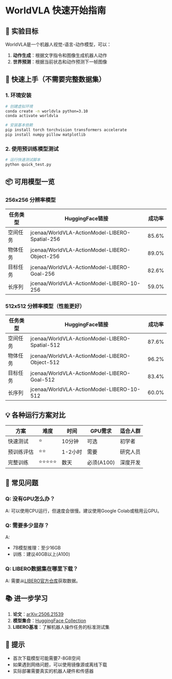 # WorldVLA 快速开始指南

## 🎯 实验目标

WorldVLA是一个机器人视觉-语言-动作模型，可以：
1. **动作生成**：根据文字指令和图像生成机器人动作
2. **世界预测**：根据当前状态和动作预测下一帧图像

## 🚀 快速上手（不需要完整数据集）

### 1. 环境安装
```bash
# 创建虚拟环境
conda create -n worldvla python=3.10
conda activate worldvla

# 安装基本依赖
pip install torch torchvision transformers accelerate
pip install numpy pillow matplotlib
```

### 2. 使用预训练模型测试
```python
# 运行快速测试脚本
python quick_test.py
```

## 📦 可用模型一览

### 256x256 分辨率模型
| 任务类型 | HuggingFace链接 | 成功率 |
|---------|---------------|-------|
| 空间任务 | jcenaa/WorldVLA-ActionModel-LIBERO-Spatial-256 | 85.6% |
| 物体任务 | jcenaa/WorldVLA-ActionModel-LIBERO-Object-256 | 89.0% |
| 目标任务 | jcenaa/WorldVLA-ActionModel-LIBERO-Goal-256 | 82.6% |
| 长序列 | jcenaa/WorldVLA-ActionModel-LIBERO-10-256 | 59.0% |

### 512x512 分辨率模型（性能更好）
| 任务类型 | HuggingFace链接 | 成功率 |
|---------|---------------|-------|
| 空间任务 | jcenaa/WorldVLA-ActionModel-LIBERO-Spatial-512 | 87.6% |
| 物体任务 | jcenaa/WorldVLA-ActionModel-LIBERO-Object-512 | 96.2% |
| 目标任务 | jcenaa/WorldVLA-ActionModel-LIBERO-Goal-512 | 83.4% |
| 长序列 | jcenaa/WorldVLA-ActionModel-LIBERO-10-512 | 60.0% |

## 💡 各种运行方案对比

| 方案 | 难度 | 时间 | GPU需求 | 适合人群 |
|------|-----|-----|---------|----------|
| 快速测试 | ⭐ | 10分钟 | 可选 | 初学者 |
| 预训练评估 | ⭐⭐ | 1-2小时 | 需要 | 研究人员 |
| 完整训练 | ⭐⭐⭐⭐⭐ | 数天 | 必须(A100) | 深度开发 |

## 🔧 常见问题

### Q: 没有GPU怎么办？
A: 可以使用CPU运行，但速度会很慢。建议使用Google Colab或租用云GPU。

### Q: 需要多少显存？
A: 
- 7B模型推理：至少16GB
- 训练：建议40GB以上(A100)

### Q: LIBERO数据集在哪里下载？
A: 需要从[LIBERO官方仓库](https://github.com/Lifelong-Robot-Learning/LIBERO)获取数据。

## 📚 进一步学习

1. **论文**：[arXiv:2506.21539](https://arxiv.org/pdf/2506.21539)
2. **模型集合**：[HuggingFace Collection](https://huggingface.co/collections/jcenaa/worldvla-685b9df63bdfe8cb67cc71b2)
3. **LIBERO基准**：了解机器人操作任务的标准测试集

## 🌟 提示

- 首次下载模型可能需要7-8GB空间
- 如果遇到网络问题，可以使用镜像源或离线下载
- 实际部署需要真实的机器人硬件和传感器